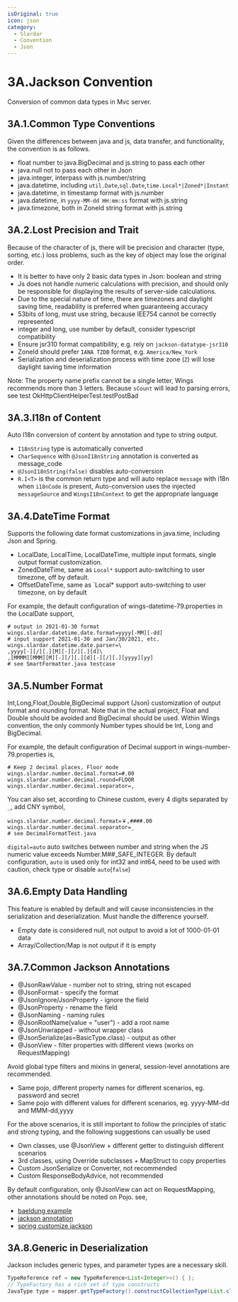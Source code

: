 ```yaml
---
isOriginal: true
icon: json
category:
  - Slardar
  - Convention
  - Json
---
```


# 3A.Jackson Convention

Conversion of common data types in Mvc server.

## 3A.1.Common Type Conventions

Given the differences between java and js, data transfer, and functionality, the convention is as follows.

* float number to java.BigDecimal and js.string to pass each other
* java.null not to pass each other in Json
* java.integer, interpass with js.number/string
* java.datetime, including `util.Date`,`sql.Date`,`time.Local*|Zoned*|Instant`
* java.datetime, in timestamp format with js.number
* java.datetime, in `yyyy-MM-dd HH:mm:ss` format with js.string
* java.timezone, both in ZoneId string format with js.string

## 3A.2.Lost Precision and Trait

Because of the character of js, there will be precision and character (type, sorting, etc.) loss problems,
such as the key of object may lose the original order.

* It is better to have only 2 basic data types in Json: boolean and string
* Js does not handle numeric calculations with precision, and should only be
  responsible for displaying the results of server-side calculations.
* Due to the special nature of time, there are timezones and daylight saving time,
  readability is preferred when guaranteeing accuracy
* 53bits of long, must use string, because IEE754 cannot be correctly represented
* integer and long, use number by default, consider typescript compatibility
* Ensure jsr310 format compatibility, e.g. rely on `jackson-datatype-jsr310`
* ZoneId should prefer `IANA TZDB` format, e.g. `America/New_York`
* Serialization and deserialization process with time zone (`Z`) will lose daylight saving time information

Note: The property name prefix cannot be a single letter, Wings recommends more than 3 letters.
Because `sCount` will lead to parsing errors, see test OkHttpClientHelperTest.testPostBad

## 3A.3.I18n of Content

Auto I18n conversion of content by annotation and type to string output.

* `I18nString` type is automatically converted
* `CharSequence` with `@JsonI18nString` annotation is converted as message_code
* `@JsonI18nString(false)` disables auto-conversion
* `R.I<T>` is the common return type and will auto replace `message` with i18n when `i18nCode` is present,
  Auto-conversion uses the injected `messageSource` and `WingsI18nContext` to get the appropriate language

## 3A.4.DateTime Format

Supports the following date format customizations in java.time, including Json and Spring.

* LocalDate, LocalTime, LocalDateTime, multiple input formats, single output format customization.
* ZonedDateTime, same as `Local*` support auto-switching to user timezone, off by default.
* OffsetDateTime, same as `Local* support auto-switching to user timezone, on by default

For example, the default configuration of wings-datetime-79.properties in the LocalDate support,

```properties
# output in 2021-01-30 format
wings.slardar.datetime.date.format=yyyy[-MM][-dd]
# input support 2021-01-30 and Jan/30/2021, etc.
wings.slardar.datetime.date.parser=\
,yyyy[-][/][.][M][-][/][.][d]\
,[MMMM][MMM][M][-][/][.][d][-][/][.][yyyy][yy]
# see SmartFormatter.java testcase
```

## 3A.5.Number Format

Int,Long,Float,Double,BigDecimal support (Json) customization of output format and rounding format.
Note that in the actual project, Float and Double should be avoided and BigDecimal should be used.
Within Wings convention, the only commonly Number types should be Int, Long and BigDecimal.

For example, the default configuration of Decimal support in wings-number-79.properties is,

```properties
# Keep 2 decimal places, Floor mode
wings.slardar.number.decimal.format=#.00
wings.slardar.number.decimal.round=FLOOR
wings.slardar.number.decimal.separator=,
```

You can also set, according to Chinese custom, every 4 digits separated by `_`, add CNY symbol,

```properties
wings.slardar.number.decimal.format=￥,####.00
wings.slardar.number.decimal.separator=_
# see DecimalFormatTest.java
```

`digital=auto` auto switches between number and string when the JS numeric value exceeds
Number.M##_SAFE_INTEGER. By default configuration, `auto` is used only for int32 and int64,
need to be used with caution, check type or disable `auto`(`false`)

## 3A.6.Empty Data Handling

This feature is enabled by default and will cause inconsistencies in the serialization
and deserialization. Must handle the difference yourself.

* Empty date is considered null, not output to avoid a lot of 1000-01-01 data
* Array/Collection/Map is not output if it is empty

## 3A.7.Common Jackson Annotations

* @JsonRawValue - number not to string, string not escaped
* @JsonFormat - specify the format
* @JsonIgnore/JsonProperty - ignore the field
* @JsonProperty - rename the field
* @JsonNaming - naming rules
* @JsonRootName(value = "user") - add a root name
* @JsonUnwrapped - without wrapper class
* @JsonSerialize(as=BasicType.class) - output as other
* @JsonView - filter properties with different views (works on RequestMapping)

Avoid global type filters and mixins in general, session-level annotations are recommended.

* Same pojo, different property names for different scenarios, eg. password and secret
* Same pojo with different values for different scenarios, eg. yyyy-MM-dd and MMM-dd,yyyy

For the above scenarios, it is still important to follow the principles of static and strong typing,
and the following suggestions can usually be used

* Own classes, use @JsonView + different getter to distinguish different scenarios
* 3rd classes, using Override subclasses + MapStruct to copy properties
* Custom JsonSerialize or Converter, not recommended
* Custom ResponseBodyAdvice, not recommended

By default configuration, only @JsonView can act on RequestMapping, other annotations should be noted on Pojo.
see,

* [baeldung example](https://www.baeldung.com/jackson-annotations)
* [jackson annotation](https://github.com/FasterXML/jackson-annotations/wiki/Jackson-Annotations)
* [spring customize jackson](https://docs.spring.io/spring-boot/docs/3.0.3/reference/htmlsingle/#howto.spring-mvc.customize-jackson-objectmapper)

## 3A.8.Generic in Deserialization

Jackson includes generic types, and parameter types are a necessary skill.

```java
TypeReference ref = new TypeReference<List<Integer>>() { };
// TypeFactory has a rich set of type constructs
JavaType type = mapper.getTypeFactory().constructCollectionType(List.class, Foo.class)
```
